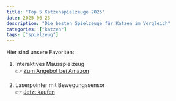 ```yaml
---
title: "Top 5 Katzenspielzeuge 2025"
date: 2025-06-23
description: "Die besten Spielzeuge für Katzen im Vergleich"
categories: ["katzen"]
tags: ["spielzeug"]
---
```


Hier sind unsere Favoriten:

1. Interaktives Mausspielzeug  
👉 [Zum Angebot bei Amazon](https://amzn.to/dein-link)

2. Laserpointer mit Bewegungssensor  
👉 [Jetzt kaufen](https://amzn.to/dein-link)

